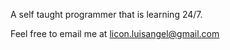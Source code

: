 A self taught programmer that is learning 24/7.

Feel free to email me at licon.luisangel@gmail.com

<!---
liconl/liconl is a ✨ special ✨ repository because its `README.md` (this file) appears on your GitHub profile.
You can click the Preview link to take a look at your changes.
--->
